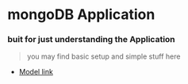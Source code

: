 # mongoDB Application

### buit for just understanding the Application

> you may find basic setup and simple stuff here

- [Model link](https://stackblitz.com/edit/stackblitz-starters-mnt3fy?file=README.md)
